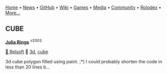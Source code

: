 [Home](https://qb64.com) • [News](news.md) • [GitHub](github.md) • [Wiki](wiki.md) • [Games](games.md) • [Media](media.md) • [Community](community.md) • [Rolodex](rolodex.md) • [More...](more.md)

## CUBE

**[Julia Rings](3d-cube/index)** <sup>v2003</sup>

[🐝 Relsoft](relsoft) 🔗 [3d](3d), [cube](cube)

3d cube polygon filled using paint. ;*) I could probably shorten the code in less than 20 lines b...
